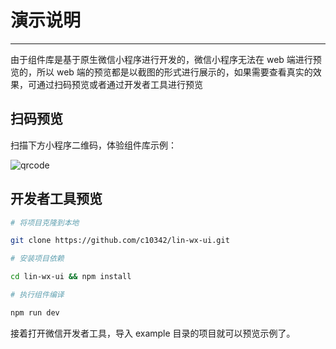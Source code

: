 # 演示说明

---

由于组件库是基于原生微信小程序进行开发的，微信小程序无法在 web 端进行预览的，所以 web 端的预览都是以截图的形式进行展示的，如果需要查看真实的效果，可通过扫码预览或者通过开发者工具进行预览

## 扫码预览

扫描下方小程序二维码，体验组件库示例：

![qrcode](/images/qrcode.jpg)

## 开发者工具预览

```bash
# 将项目克隆到本地

git clone https://github.com/c10342/lin-wx-ui.git
```

```bash
# 安装项目依赖

cd lin-wx-ui && npm install
```

```bash
# 执行组件编译

npm run dev
```

接着打开微信开发者工具，导入 example 目录的项目就可以预览示例了。
